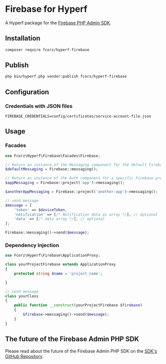# Firebase for Hyperf

A Hyperf package for the [Firebase PHP Admin SDK](https://github.com/kreait/firebase-php).


## Installation

```bash
composer require fcorz/hyperf-firebase
```

## Publish
```bash
php bin/hyperf.php vendor:publish fcorz/hyperf-firebase
```

## Configuration
### Credentials with JSON files
```.env
FIREBASE_CREDENTIALS=config/certificates/service-account-file.json
```

## Usage
### Facades
```php
use Fcorz\Hyperf\Firebase\Facades\Firebase;

// Return an instance of the Messaging component for the default Firebase project
$defaultMessaging = Firebase::messaging();

// Return an instance of the Auth component for a specific Firebase project
$appMessaging = Firebase::project('app')->messaging();

$anotherAppMessaging = Firebase::project('another-app')->messaging();

// send message
$message = [
    'token' => $deviceToken,
    'notification' => [/* Notification data as array */], // optional
    'data' => [/* data array */], // optional
];

Firebase::messaging()->send($message);
```
### Dependency Injection
```php
use Fcorz\Hyperf\Firebase\ApplicationProxy;

class yourProjectFirebase extends ApplicationProxy
{
    protected string $name = 'project_name';

}

// send message
class yourClass
{
    public function __construct(yourProjectFirebase $firebase)
    {
        $firebase->messaging()->send($message);
    }
}
```

## The future of the Firebase Admin PHP SDK

Please read about the future of the Firebase Admin PHP SDK on the
[SDK's GitHub Repository](https://github.com/kreait/firebase-php).